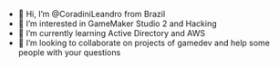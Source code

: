 - 👋 Hi, I’m @CoradiniLeandro from Brazil
- 👀 I’m interested in GameMaker Studio 2 and Hacking
- 🌱 I’m currently learning Active Directory and AWS
- 💞️ I’m looking to collaborate on projects of gamedev and help some people with your questions

<!---
CoradiniLeandro/CoradiniLeandro is a ✨ special ✨ repository because its `README.md` (this file) appears on your GitHub profile.
You can click the Preview link to take a look at your changes.
--->
